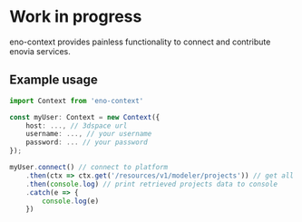 #   Work in progress

eno-context provides painless functionality to connect and contribute enovia services. 

## Example usage
```typescript
import Context from 'eno-context'

const myUser: Context = new Context({
    host: ..., // 3dspace url
    username: ..., // your username
    password: ... // your password
});

myUser.connect() // connect to platform
    .then(ctx => ctx.get('/resources/v1/modeler/projects')) // get all accessible projects
    .then(console.log) // print retrieved projects data to console 
    .catch(e => {
        console.log(e)
    })
```